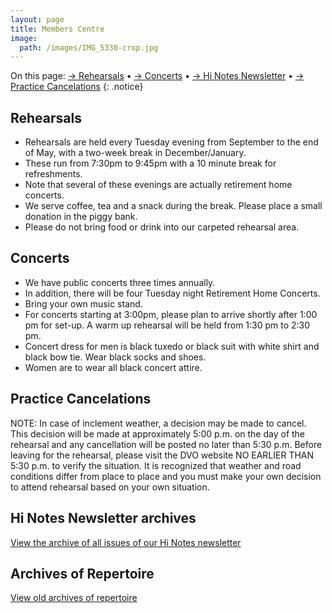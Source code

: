 ```yaml
---
layout: page
title: Members Centre
image:
  path: /images/IMG_5330-crop.jpg
---
```


On this page:
 [→ Rehearsals](#rehearsals) •
 [→ Concerts](#concerts) •
 [→ Hi Notes Newsletter](#hi-notes-newsletter-archives) •
 [→ Practice Cancelations](#practice-cancelations)
{: .notice}

## Rehearsals

* Rehearsals are held every Tuesday evening from September to the end of May,
  with a two-week break in December/January.
* These run from 7:30pm to 9:45pm with a 10 minute break for refreshments.
* Note that several of these evenings are actually retirement home concerts.
* We serve coffee, tea and a snack during the break. Please place a small donation in the piggy bank.
* Please do not bring food or drink into our carpeted rehearsal area.

## Concerts

* We have public concerts three times annually.
* In addition, there will be four Tuesday night Retirement Home Concerts.
* Bring your own music stand.
* For concerts starting at 3:00pm, please plan to arrive shortly after 1:00 pm for set-up. A warm up rehearsal will be held from 1:30 pm to 2:30 pm.
* Concert dress for men is black tuxedo or black suit with white shirt and black bow tie. Wear black socks and shoes.
* Women are to wear all black concert attire.

## Practice Cancelations

NOTE: In case of inclement weather, a decision may be made to cancel. This decision will be made at approximately 5:00 p.m. on the day of the rehearsal and any cancellation will be posted no later than 5:30 p.m. Before leaving for the rehearsal, please visit the DVO website NO EARLIER THAN 5:30 p.m. to verify the situation. It is recognized that weather and road conditions differ from place to place and you must make your own decision to attend rehearsal based on your own situation.

## Hi Notes Newsletter archives

[View the archive of all issues of our Hi Notes newsletter](/members/hi-notes)

## Archives of Repertoire

[View old archives of repertoire](/members/archives)
